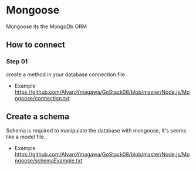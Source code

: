 # Mongoose
Mongoose its the MongoDb ORM 

## How to connect

### Step 01 
create a method in your database connection file .
* Example 
https://github.com/AlvaroYmagawa/GoStack08/blob/master/Node.js/Mongoose/connection.txt

## Create a schema
Schema is required to manipulate the database with mongoose, it's seems like a model file..
* Example
https://github.com/AlvaroYmagawa/GoStack08/blob/master/Node.js/Mongoose/schemaExample.txt

